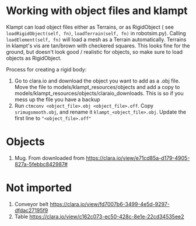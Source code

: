 


# Working with object files and klampt


Klampt can load object files either as Terrains, or as RigidObject ( see `loadRigidObject(self, fn)`, `loadTerrain(self, fn)` in robotsim.py). Calling `loadElement(self, fn)` will load a mesh as a Terrain automatically. Terrains in klampt's vis are tan/brown with checkered squares. This looks fine for the ground, but doesn't look good / realistic for objects, so make sure to load objects as RigidObject. 

Process for creating a rigid body:
1. Go to clara.io and download the object you want to add as a .obj file. Move the file to models/klampt_resources/objects and add a copy to models/klampt_resources/objects/claraio_downloads. This is so if you mess up the file you have a backup 
2. Run `ctmconv <object_file>.obj <object_file>.off`. Copy `srimugsmooth.obj`, and rename it `klampt_<object_file>.obj`. Update the first line to `"<object_file>.off"`












# Objects

1. Mug. From downloaded from https://clara.io/view/e71cd85a-d179-4905-827a-5febbc842987#





# Not imported 

1. Conveyor belt https://clara.io/view/fd7007b6-3499-4e5d-9297-dfdac27195f9
2. Table https://clara.io/view/c162c073-ec50-428c-8e1e-22cd34535ee2